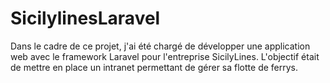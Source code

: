 # SicilylinesLaravel
Dans le cadre de ce projet, j'ai été chargé de développer une application web avec le framework Laravel pour l'entreprise SicilyLines. L'objectif était de mettre en place un intranet permettant de gérer sa flotte de ferrys.
